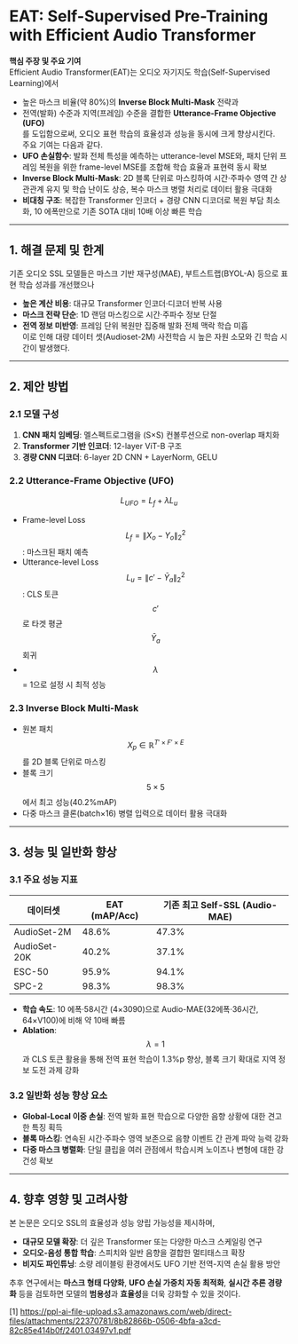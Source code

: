 # EAT: Self-Supervised Pre-Training with Efficient Audio Transformer

**핵심 주장 및 주요 기여**  
Efficient Audio Transformer(EAT)는 오디오 자기지도 학습(Self-Supervised Learning)에서  
-  높은 마스크 비율(약 80%)의 **Inverse Block Multi-Mask** 전략과  
-  전역(발화) 수준과 지역(프레임) 수준을 결합한 **Utterance-Frame Objective (UFO)**  
를 도입함으로써, 오디오 표현 학습의 효율성과 성능을 동시에 크게 향상시킨다.  
주요 기여는 다음과 같다.  
- **UFO 손실함수**: 발화 전체 특성을 예측하는 utterance-level MSE와, 패치 단위 프레임 복원을 위한 frame-level MSE를 조합해 학습 효율과 표현력 동시 확보  
- **Inverse Block Multi-Mask**: 2D 블록 단위로 마스킹하여 시간·주파수 영역 간 상관관계 유지 및 학습 난이도 상승, 복수 마스크 병렬 처리로 데이터 활용 극대화  
- **비대칭 구조**: 복잡한 Transformer 인코더 + 경량 CNN 디코더로 복원 부담 최소화, 10 에폭만으로 기존 SOTA 대비 10배 이상 빠른 학습  

***

## 1. 해결 문제 및 한계
기존 오디오 SSL 모델들은 마스크 기반 재구성(MAE), 부트스트랩(BYOL-A) 등으로 표현 학습 성과를 개선했으나  
- **높은 계산 비용**: 대규모 Transformer 인코더·디코더 반복 사용  
- **마스크 전략 단순**: 1D 랜덤 마스킹으로 시간·주파수 정보 단절  
- **전역 정보 미반영**: 프레임 단위 복원만 집중해 발화 전체 맥락 학습 미흡  
이로 인해 대량 데이터 셋(Audioset-2M) 사전학습 시 높은 자원 소모와 긴 학습 시간이 발생했다.

***

## 2. 제안 방법

### 2.1 모델 구성  
1) **CNN 패치 임베딩**: 멜스펙트로그램을 (S×S) 컨볼루션으로 non-overlap 패치화  
2) **Transformer 기반 인코더**: 12-layer ViT-B 구조  
3) **경량 CNN 디코더**: 6-layer 2D CNN + LayerNorm, GELU  

### 2.2 Utterance-Frame Objective (UFO)  
$$
L_{UFO} = L_f + \lambda L_u
$$  
- Frame-level Loss $$L_f = \|X_o - Y_o\|_2^2$$ : 마스크된 패치 예측  
- Utterance-level Loss $$L_u = \|c' - \bar{Y}_a\|_2^2$$ : CLS 토큰 $$c'$$로 타겟 평균 $$\bar{Y}_a$$ 회귀  
- $$\lambda$$ = 1으로 설정 시 최적 성능  

### 2.3 Inverse Block Multi-Mask  
- 원본 패치 $$X_p\in\mathbb{R}^{T'\times F'\times E}$$를 2D 블록 단위로 마스킹  
- 블록 크기 $$5\times5$$에서 최고 성능(40.2%mAP)  
- 다중 마스크 클론(batch×16) 병렬 입력으로 데이터 활용 극대화  

***

## 3. 성능 및 일반화 향상

### 3.1 주요 성능 지표  
| 데이터셋         | EAT (mAP/Acc) | 기존 최고 Self-SSL (Audio-MAE) |
|------------------|---------------|---------------------------------|
| AudioSet-2M      | 48.6%         | 47.3%                           |
| AudioSet-20K     | 40.2%         | 37.1%                           |
| ESC-50           | 95.9%         | 94.1%                           |
| SPC-2            | 98.3%         | 98.3%                           |

- **학습 속도**: 10 에폭·58시간 (4×3090)으로 Audio-MAE(32에폭·36시간, 64×V100)에 비해 약 10배 빠름  
- **Ablation**: $$\lambda=1$$과 CLS 토큰 활용을 통해 전역 표현 학습이 1.3%p 향상, 블록 크기 확대로 지역 정보 도전 과제 강화  

### 3.2 일반화 성능 향상 요소  
- **Global-Local 이중 손실**: 전역 발화 표현 학습으로 다양한 음향 상황에 대한 견고한 특징 획득  
- **블록 마스킹**: 연속된 시간·주파수 영역 보존으로 음향 이벤트 간 관계 파악 능력 강화  
- **다중 마스크 병렬화**: 단일 클립을 여러 관점에서 학습시켜 노이즈나 변형에 대한 강건성 확보  

***

## 4. 향후 영향 및 고려사항
본 논문은 오디오 SSL의 효율성과 성능 양립 가능성을 제시하며,  
- **대규모 모델 확장**: 더 깊은 Transformer 또는 다양한 마스크 스케일링 연구  
- **오디오-음성 통합 학습**: 스피치와 일반 음향을 결합한 멀티태스크 확장  
- **비지도 파인튜닝**: 소량 레이블링 환경에서도 UFO 기반 전역-지역 손실 활용 방안  

추후 연구에서는 **마스크 형태 다양화**, **UFO 손실 가중치 자동 최적화**, **실시간 추론 경량화** 등을 검토하면 모델의 **범용성**과 **효율성**을 더욱 강화할 수 있을 것이다.

[1] https://ppl-ai-file-upload.s3.amazonaws.com/web/direct-files/attachments/22370781/8b82866b-0506-4bfa-a3cd-82c85e414b0f/2401.03497v1.pdf
